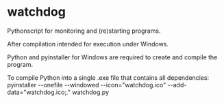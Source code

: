 # watchdog
Pythonscript for monitoring and (re)starting programs.

After compilation intended for execution under Windows.

Python and pyinstaller for Windows are required to create and compile the program.

To compile Python into a single .exe file that contains all dependencies:
pyinstaller --onefile --windowed --icon="watchdog.ico" --add-data="watchdog.ico;." watchdog.py
